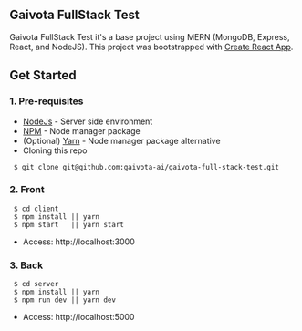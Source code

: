 ## Gaivota FullStack Test

Gaivota FullStack Test it's a base project using MERN (MongoDB, Express, React, and NodeJS).
This project was bootstrapped with [Create React App](https://github.com/facebook/create-react-app).

## Get Started

### 1. Pre-requisites

- [NodeJs](https://nodejs.org/en/) - Server side environment
- [NPM](https://npmjs.org/) - Node manager package
- (Optional) [Yarn](https://yarnpkg.com/lang/en/) - Node manager package alternative
- Cloning this repo
```
 $ git clone git@github.com:gaivota-ai/gaivota-full-stack-test.git
```

### 2. Front

```
 $ cd client
 $ npm install || yarn
 $ npm start   || yarn start
```

- Access: http://localhost:3000

### 3. Back

```
 $ cd server
 $ npm install || yarn
 $ npm run dev || yarn dev
```

- Access: http://localhost:5000